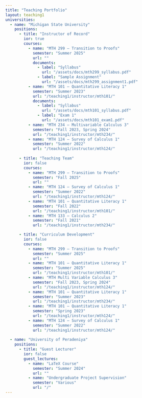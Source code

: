 ```yaml
---
title: "Teaching Portfolio"
layout: teaching1
universities:
  - name: "Michigan State University"
    positions:
      - title: "Instructor of Record"
        ior: true
        courses:
          - name: "MTH 299 – Transition to Proofs"
            semester: "Summer 2025"
            url: ""
            documents:
              - label: "Syllabus"
                url: "/assets/docs/mth299_syllabus.pdf"
              - label: "Sample Assignment"
                url: "/assets/docs/mth299_assignment1.pdf"
          - name: "MTH 101 – Quantitative Literacy 1"
            semester: "Summer 2023"
            url: "/teaching1/instructor/mth101/"
            documents:
              - label: "Syllabus"
                url: "/assets/docs/mth101_syllabus.pdf"
              - label: "Exam 1"
                url: "/assets/docs/mth101_exam1.pdf"
          - name: "MTH 234 – Multivariable Calculus 3"
            semester: "Fall 2023, Spring 2024"
            url: "/teaching1/instructor/mth234/"
          - name: "MTH 124 – Survey of Calculus 1"
            semester: "Summer 2022"
            url: "/teaching1/instructor/mth124/"
          
      - title: "Teaching Team"
        ior: false
        courses:
          - name: "MTH 299 – Transition to Proofs"
            semester: "Fall 2025"
            url: ""
          - name: "MTH 124 – Survey of Calculus 1"
            semester: "Summer 2022"
            url: "/teaching1/instructor/mth124/"
          - name: "MTH 101 – Quantitative Literacy 1"
            semester: "Fall 2022"
            url: "/teaching1/instructor/mth101/"
          - name: "MTH 133 – Calculus 2"
            semester: "Fall 2021"
            url: "/teaching1/instructor/mth234/"    

      - title: "Curriculum Development"
        ior: false
        courses:
          - name: "MTH 299 – Transition to Proofs"
            semester: "Summer 2025"
            url: ""
          - name: "MTH 101 – Quantitative Literacy 1"
            semester: "Summer 2025"
            url: "/teaching1/instructor/mth101/"  
          - name: "MTH Multi Variable Calculus 3"
            semester: "Fall 2023, Spring 2024"
            url: "/teaching1/instructor/mth124/"
          - name: "MTH 101 – Quantitative Literacy 1"
            semester: "Summer 2023"
            url: "/teaching1/instructor/mth234/"
          - name: "MTH 101 – Quantitative Literacy 1"
            semester: "Spring 2023"
            url: "/teaching1/instructor/mth124/"
          - name: "MTH 124 – Survey of Calculus 1"
            semester: "Summer 2022"
            url: "/teaching1/instructor/mth124/"
          
  - name: "University of Peradeniya"
    positions:
      - title: "Guest Lecturer"
        ior: false
        guest_lectures:
          - name: "LaTeX Course"
            semester: "Summer 2024"
            url: ""
          - name: "Undergraduate Project Supervision"
            semester: "Various"
            url: "/"
---
```

